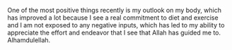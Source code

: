 One of the most positive things recently is my outlook on my body, which has improved a lot because I see a real commitment to diet and exercise and I am not exposed to any negative inputs, which has led to my ability to appreciate the effort and endeavor that I see that Allah has guided me to. Alhamdulellah.
